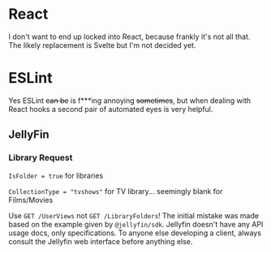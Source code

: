 # React

I don't want to end up locked into React, because frankly it's not all that. The likely replacement is Svelte but I'm not decided yet.

# ESLint

Yes ESLint ~~can be~~ is f***ing annoying ~~sometimes~~, but when dealing with React hooks a second pair of automated eyes is very helpful.

## JellyFin

### Library Request

`IsFolder = true` for libraries

`CollectionType = "tvshows"` for TV library... seemingly blank for Films/Movies

Use `GET /UserViews` not `GET /LibraryFolders`! The initial mistake was made based on the example given by `@jellyfin/sdk`. Jellyfin doesn't have any API usage docs, only specifications. To anyone else developing a client, always consult the Jellyfin web interface before anything else.